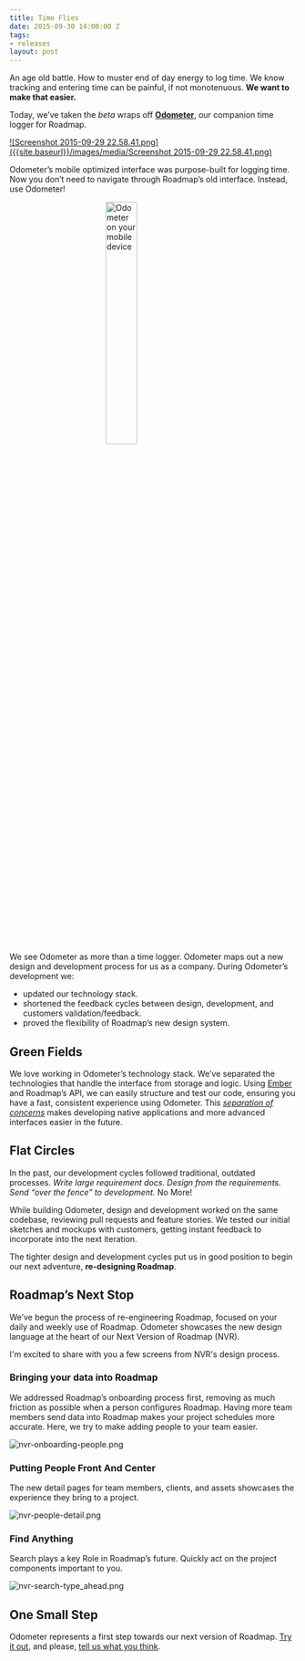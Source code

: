 ```yaml
---
title: Time Flies
date: 2015-09-30 14:00:00 Z
tags:
- releases
layout: post
---
```


An age old battle. How to muster end of day energy to log time. We know tracking and entering time can be painful, if not monotenuous. **We want to make that easier.**

Today, we’ve taken the _beta_ wraps off **[Odometer](//time.ppmroadmap.com)**, our companion time logger for Roadmap.

[![Screenshot 2015-09-29 22.58.41.png]({{site.baseurl}}/images/media/Screenshot 2015-09-29 22.58.41.png)](//time.ppmroadmap.com)

Odometer’s mobile optimized interface was purpose-built for logging time. Now you don’t need to navigate through Roadmap’s old interface. Instead, use Odometer!

<img src="{{site.baseurl}}/images/media/odometer-release-mobile.png" alt="Odometer on your mobile device" style="width: 33%; display: block; margin: 0 auto 2em;"> 

We see Odometer as more than a time logger. Odometer maps out a new design and development process for us as a company. During Odometer’s development we:

- updated our technology stack.
- shortened the feedback cycles between design, development, and customers validation/feedback. 
- proved the flexibility of Roadmap’s new design system.

## Green Fields

We love working in Odometer’s technology stack. We’ve separated the technologies that handle the interface from storage and logic. Using [Ember](http://emberjs.com) and Roadmap’s API, we can easily structure and test our code, ensuring you have a fast, consistent experience using Odometer. This _[separation of concerns](https://en.wikipedia.org/wiki/Separation_of_concerns)_ makes developing native applications and more advanced interfaces easier in the future.

## Flat Circles

In the past, our development cycles followed traditional, outdated processes. _Write large requirement docs. Design from the requirements. Send “over the fence” to development._ No More!

While building Odometer, design and development worked on the same codebase, reviewing pull requests and feature stories. We tested our initial sketches and mockups with customers, getting instant feedback to incorporate into the next iteration. 

The tighter design and development cycles put us in good position to begin our next adventure, **re-designing Roadmap**.

## Roadmap’s Next Stop

We’ve begun the process of re-engineering Roadmap, focused on your daily and weekly use of Roadmap. Odometer showcases the new design language at the heart of our Next Version of Roadmap (NVR).

I'm excited to share with you a few screens from NVR's design process.

### Bringing your data into Roadmap

We addressed Roadmap’s onboarding process first, removing as much friction as possible when a person configures Roadmap. Having more team members send data into Roadmap makes your project schedules more accurate. Here, we try to make adding people to your team easier.

![nvr-onboarding-people.png]({{site.baseurl}}/images/media/nvr-onboarding-people.png)


### Putting People Front And Center

The new detail pages for team members, clients, and assets showcases the experience they bring to a project.

![nvr-people-detail.png]({{site.baseurl}}/images/media/nvr-people-detail.png)


### Find Anything

Search plays a key Role in Roadmap’s future. Quickly act on the project components important to you.

![nvr-search-type_ahead.png]({{site.baseurl}}/images/media/nvr-search-type_ahead.png)


## One Small Step

Odometer represents a first step towards our next version of Roadmap. [Try it out](https://time.ppmroadmap.com), and please, [tell us what you think](mailto:12188d67691bb195d44ee06f73de678da5289a7b@incoming.intercom.io).
